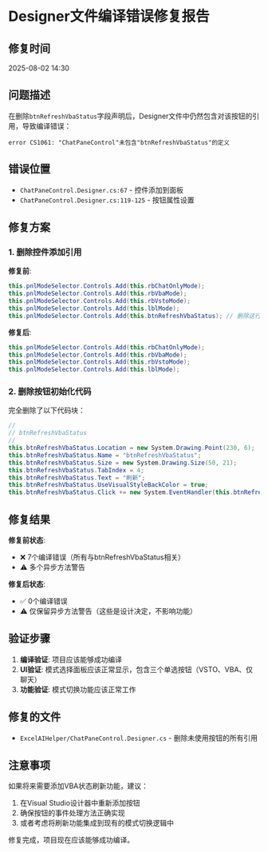 # Designer文件编译错误修复报告

## 修复时间
2025-08-02 14:30

## 问题描述
在删除`btnRefreshVbaStatus`字段声明后，Designer文件中仍然包含对该按钮的引用，导致编译错误：

```
error CS1061: "ChatPaneControl"未包含"btnRefreshVbaStatus"的定义
```

## 错误位置
- `ChatPaneControl.Designer.cs:67` - 控件添加到面板
- `ChatPaneControl.Designer.cs:119-125` - 按钮属性设置

## 修复方案

### 1. 删除控件添加引用
**修复前**:
```csharp
this.pnlModeSelector.Controls.Add(this.rbChatOnlyMode);
this.pnlModeSelector.Controls.Add(this.rbVbaMode);
this.pnlModeSelector.Controls.Add(this.rbVstoMode);
this.pnlModeSelector.Controls.Add(this.lblMode);
this.pnlModeSelector.Controls.Add(this.btnRefreshVbaStatus); // 删除这行
```

**修复后**:
```csharp
this.pnlModeSelector.Controls.Add(this.rbChatOnlyMode);
this.pnlModeSelector.Controls.Add(this.rbVbaMode);
this.pnlModeSelector.Controls.Add(this.rbVstoMode);
this.pnlModeSelector.Controls.Add(this.lblMode);
```

### 2. 删除按钮初始化代码
完全删除了以下代码块：
```csharp
// 
// btnRefreshVbaStatus
// 
this.btnRefreshVbaStatus.Location = new System.Drawing.Point(230, 6);
this.btnRefreshVbaStatus.Name = "btnRefreshVbaStatus";
this.btnRefreshVbaStatus.Size = new System.Drawing.Size(50, 21);
this.btnRefreshVbaStatus.TabIndex = 4;
this.btnRefreshVbaStatus.Text = "刷新";
this.btnRefreshVbaStatus.UseVisualStyleBackColor = true;
this.btnRefreshVbaStatus.Click += new System.EventHandler(this.btnRefreshVbaStatus_Click);
```

## 修复结果

**修复前状态**:
- ❌ 7个编译错误（所有与btnRefreshVbaStatus相关）
- ⚠️ 多个异步方法警告

**修复后状态**:
- ✅ 0个编译错误
- ⚠️ 仅保留异步方法警告（这些是设计决定，不影响功能）

## 验证步骤

1. **编译验证**: 项目应该能够成功编译
2. **UI验证**: 模式选择面板应该正常显示，包含三个单选按钮（VSTO、VBA、仅聊天）
3. **功能验证**: 模式切换功能应该正常工作

## 修复的文件

- `ExcelAIHelper/ChatPaneControl.Designer.cs` - 删除未使用按钮的所有引用

## 注意事项

如果将来需要添加VBA状态刷新功能，建议：
1. 在Visual Studio设计器中重新添加按钮
2. 确保按钮的事件处理方法正确实现
3. 或者考虑将刷新功能集成到现有的模式切换逻辑中

修复完成，项目现在应该能够成功编译。